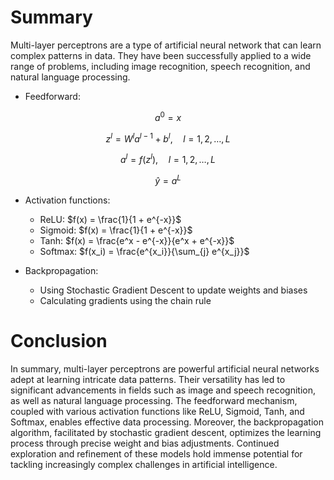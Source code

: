 # Summary

Multi-layer perceptrons are a type of artificial neural network that can learn complex patterns in data. They have been successfully applied to a wide range of problems, including image recognition, speech recognition, and natural language processing.

- Feedforward:

$$
a^{0} = x
$$

$$
z^{l} = W^{l} a^{l-1} + b^{l}, \quad l = 1, 2, \ldots, L
$$

$$
a^{l} = f(z^{l}), \quad l = 1, 2, \ldots, L
$$

$$
\hat{y} = a^{L}
$$

- Activation functions:
  - ReLU: $f(x) = \frac{1}{1 + e^{-x}}$
  - Sigmoid: $f(x) = \frac{1}{1 + e^{-x}}$
  - Tanh: $f(x) = \frac{e^x - e^{-x}}{e^x + e^{-x}}$
  - Softmax: $f(x_i) = \frac{e^{x_i}}{\sum_{j} e^{x_j}}$

- Backpropagation:
  - Using Stochastic Gradient Descent to update weights and biases
  - Calculating gradients using the chain rule

# Conclusion

In summary, multi-layer perceptrons are powerful artificial neural networks adept at learning intricate data patterns. Their versatility has led to significant advancements in fields such as image and speech recognition, as well as natural language processing. The feedforward mechanism, coupled with various activation functions like ReLU, Sigmoid, Tanh, and Softmax, enables effective data processing. Moreover, the backpropagation algorithm, facilitated by stochastic gradient descent, optimizes the learning process through precise weight and bias adjustments. Continued exploration and refinement of these models hold immense potential for tackling increasingly complex challenges in artificial intelligence.